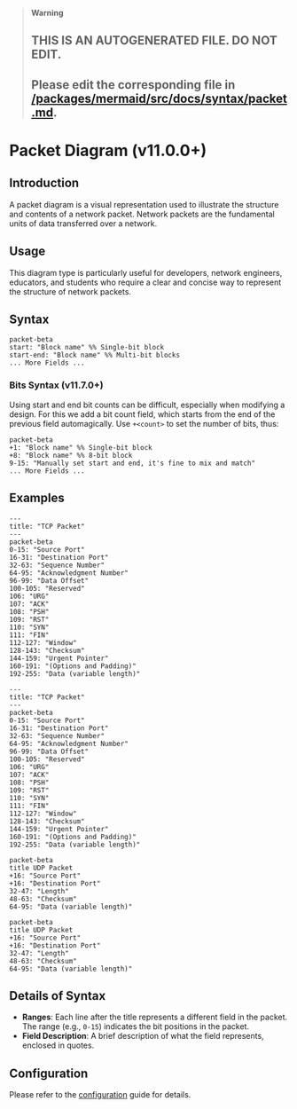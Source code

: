 > **Warning**
>
> ## THIS IS AN AUTOGENERATED FILE. DO NOT EDIT.
>
> ## Please edit the corresponding file in [/packages/mermaid/src/docs/syntax/packet.md](../../packages/mermaid/src/docs/syntax/packet.md).

# Packet Diagram (v11.0.0+)

## Introduction

A packet diagram is a visual representation used to illustrate the structure and contents of a network packet. Network packets are the fundamental units of data transferred over a network.

## Usage

This diagram type is particularly useful for developers, network engineers, educators, and students who require a clear and concise way to represent the structure of network packets.

## Syntax

```
packet-beta
start: "Block name" %% Single-bit block
start-end: "Block name" %% Multi-bit blocks
... More Fields ...
```

### Bits Syntax (v11.7.0+)

Using start and end bit counts can be difficult, especially when modifying a design. For this we add a bit count field, which starts from the end of the previous field automagically. Use `+<count>` to set the number of bits, thus:

```
packet-beta
+1: "Block name" %% Single-bit block
+8: "Block name" %% 8-bit block
9-15: "Manually set start and end, it's fine to mix and match"
... More Fields ...
```

## Examples

```mermaid-example
---
title: "TCP Packet"
---
packet-beta
0-15: "Source Port"
16-31: "Destination Port"
32-63: "Sequence Number"
64-95: "Acknowledgment Number"
96-99: "Data Offset"
100-105: "Reserved"
106: "URG"
107: "ACK"
108: "PSH"
109: "RST"
110: "SYN"
111: "FIN"
112-127: "Window"
128-143: "Checksum"
144-159: "Urgent Pointer"
160-191: "(Options and Padding)"
192-255: "Data (variable length)"
```

```mermaid
---
title: "TCP Packet"
---
packet-beta
0-15: "Source Port"
16-31: "Destination Port"
32-63: "Sequence Number"
64-95: "Acknowledgment Number"
96-99: "Data Offset"
100-105: "Reserved"
106: "URG"
107: "ACK"
108: "PSH"
109: "RST"
110: "SYN"
111: "FIN"
112-127: "Window"
128-143: "Checksum"
144-159: "Urgent Pointer"
160-191: "(Options and Padding)"
192-255: "Data (variable length)"
```

```mermaid-example
packet-beta
title UDP Packet
+16: "Source Port"
+16: "Destination Port"
32-47: "Length"
48-63: "Checksum"
64-95: "Data (variable length)"
```

```mermaid
packet-beta
title UDP Packet
+16: "Source Port"
+16: "Destination Port"
32-47: "Length"
48-63: "Checksum"
64-95: "Data (variable length)"
```

## Details of Syntax

- **Ranges**: Each line after the title represents a different field in the packet. The range (e.g., `0-15`) indicates the bit positions in the packet.
- **Field Description**: A brief description of what the field represents, enclosed in quotes.

## Configuration

Please refer to the [configuration](/config/schema-docs/config-defs-packet-diagram-config.html) guide for details.

<!--

Theme variables are not currently working due to a mermaid bug. The passed values are not being propagated into styles function.

## Theme Variables

| Property         | Description                | Default Value |
| ---------------- | -------------------------- | ------------- |
| byteFontSize     | Font size of the bytes     | '10px'        |
| startByteColor   | Color of the starting byte | 'black'       |
| endByteColor     | Color of the ending byte   | 'black'       |
| labelColor       | Color of the labels        | 'black'       |
| labelFontSize    | Font size of the labels    | '12px'        |
| titleColor       | Color of the title         | 'black'       |
| titleFontSize    | Font size of the title     | '14px'        |
| blockStrokeColor | Color of the block stroke  | 'black'       |
| blockStrokeWidth | Width of the block stroke  | '1'           |
| blockFillColor   | Fill color of the block    | '#efefef'     |

## Example on config and theme

```mermaid-example
---
config:
  packet:
    showBits: true
  themeVariables:
    packet:
      startByteColor: red
---
packet-beta
0-15: "Source Port"
16-31: "Destination Port"
32-63: "Sequence Number"
```

-->
